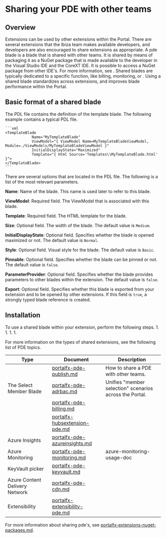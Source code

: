 
# Sharing your PDE with other teams


## Overview


Extensions can be used by other extensions within the Portal. There are several extensions that the Ibiza team makes  available developers, and developers are also encouraged to share extensions as appropriate.
A pde blade is a blade that is shared with other teams.  It is shared by means of packaging it as a NuGet package that is made available to the developer in the Visual Studio IDE and the CoreXT IDE. It is possible to access a NuGet package from other IDE's.  For more information, see []().
Shared blades are typically dedicated to a specific function, like billing, monitoring, or  . Using a shared blade standardizes    across extensions, and 
 improves blade performance within the Portal.
 
 
## Basic format of a shared blade

The PDL file contains the definition of the template blade. The following example contains a typical PDL file.

    ```xml
    <TemplateBlade
                Name="MyTemplateBlade"
                ViewModel="{ ViewModel Name=MyTemplateBladeViewModel, Module=./ViewModels/MyTemplateBladeViewModel }"
                InitialDisplayState="Maximized"
                Template="{ Html Source='Templates\\MyTemplateBlade.html' }">
    </TemplateBlade>
    ```
There are several options that are located in the PDL file. The following is a list of the most relevant parameters.

**Name**: Name of the blade. This name is used later to refer to this blade. 

**ViewModel**: Required field.  The ViewModel that is associated with this blade. 

**Template**: Required field.  The HTML template for the blade. 

**Size**: Optional field. The width of the blade. The default value is `Medium`. 

**InitialDisplayState**: Optional field.  Specifies whether the blade is opened maximized or not. The default value is `Normal`. 

**Style**: Optional field. Visual style for the blade. The default value is `Basic`. 

**Pinnable**: Optional field. Specifies whether the blade can be pinned or not. The default value is `false`.

**ParameterProvider**: Optional field. Specifies whether the blade provides parameters to other blades within the extension.   The default value is  `false`.

**Export**: Optional field.  Specifies whether this blade is exported from your extension and to be opened by other extensions. If this field is `true`, a strongly typed blade reference is created. 


## Installation

 To use a shared blade within your extension, perform the following steps.
1.
1.
1.
1.

For more information on the types of shared extensions, see the  following list of PDE topics. 

| Type                          | Document           | Description |
| ----------------------------- | ---- | ---- |
|                  | [portalfx-pde-publish.md](portalfx-pde-publish.md) | How to share a PDE with other teams.  |
| The Select Member Blade                    | [portalfx-pde-adrbac.md](portalfx-pde-adrbac.md) |  Unifies "member selection" scenarios across the Portal.     |
|      |   [portalfx-pde-billing.md](portalfx-pde-billing.md)  |   | 
|     |   [portalfx-hubsextension-pde.md](portalfx-hubsextension-pde.md)  |    | 
| Azure Insights  | [portalfx-pde-azureinsights.md](portalfx-pde-azureinsights.mdd) |  | 
|  Azure Monitoring        | [portalfx-pde-monitoring.md](portalfx-pde-monitoring.md)  |  azure-monitoring-usage-doc  |
|  KeyVault picker   | [portalfx-pde-keyvault.md](portalfx-pde-keyvault.md) |   |
|  Azure Content Delivery Network   | [portalfx-pde-cdn.md](portalfx-pde-cdn.md) |   |
| Extensibility | [portalfx-extensibility-pde.md](portalfx-extensibility-pde.md) | | 

For more information about sharing pde's, see [portalfx-extensions-nuget-packages.md](portalfx-extensions-nuget-packages.md).